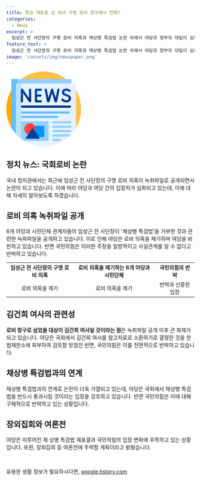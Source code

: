 ```yaml
---
title: 특검 재표결 김 여사 구명 로비 창구에서 언제?
categories:
  - News
excerpt: >
  임성근 전 사단장의 구명 로비 의혹과 채상병 특검법 논란 속에서 야당과 정부의 대립이 심화되고 있습니다. 국민의힘은 녹취파일을 일방적인 주장으로 보며 신중한 입장을 보였고, 더불어민주당은 김건희 여사에 대한 의혹을 제기하며 강하게 비판하고 있습니다. 특히 국민의힘은 김건희 여사의 청문회 소환을 두고 헌법재판소에 권한쟁의심판을 청구하는 방안을 고려하고 있습니다. 여당은 재표결을 미루고 여론전에 주력할 계획입니다.
feature_text: >
  임성근 전 사단장의 구명 로비 의혹과 채상병 특검법 논란 속에서 야당과 정부의 대립이 심화되고 있습니다. 국민의힘은 녹취파일을 일방적인 주장으로 보며 신중한 입장을 보였고, 더불어민주당은 김건희 여사에 대한 의혹을 제기하며 강하게 비판하고 있습니다. 특히 국민의힘은 김건희 여사의 청문회 소환을 두고 헌법재판소에 권한쟁의심판을 청구하는 방안을 고려하고 있습니다. 여당은 재표결을 미루고 여론전에 주력할 계획입니다.
image: '/assets/img/newspaper.png'
---
```


<p><img src="/assets/img/newspaper.png" alt="kimp 속보" /></p>

<h2>정치 뉴스: 국회로비 논란</h2>

<p data-ke-size="size16">국내 정치권에서는 최근에 임성근 전 사단장의 구명 로비 의혹이 녹취파일로 공개되면서 논란이 되고 있습니다. 이에 따라 야당과 여당 간의 입장차가 심화되고 있는데, 이에 대해 자세히 알아보도록 하겠습니다.</p>

<h2 data-ke-size="size26">로비 의혹 녹취파일 공개</h2>

<p data-ke-size="size16">6개 야당과 시민단체 관계자들이 임성근 전 사단장이 '채상병 특검법'을 거부한 것과 관련한 녹취파일을 공개하고 있습니다. 이로 인해 야당은 로비 의혹을 제기하며 여당을 비판하고 있습니다. 반면 국민의힘은 이러한 주장을 일방적이고 사실관계를 알 수 없다고 반박하고 있습니다.</p>

<table>
  <tr>
    <td style="text-align: center; height: 17px;"><b>임성근 전 사단장의 구명 로비 의혹</b></td>
    <td style="text-align: center; height: 17px;"><b>로비 의혹을 제기하는 6개 야당과 시민단체</b></td>
    <td style="text-align: center; height: 17px;"><b>국민의힘의 반박</b></td>
  </tr>
  <tr>
    <td style="text-align: center; height: 17px;">로비 의혹을 제기</td>
    <td style="text-align: center; height: 17px;">로비 의혹을 제기</td>
    <td style="text-align: center; height: 17px;">반박과 신중한 입장</td>
  </tr>
</table>

<h2 data-ke-size="size26">김건희 여사의 관련성</h2>

<p data-ke-size="size16"><b>로비 창구로 삼았을 대상이 김건희 여사일 것이라는 점</b>은 녹취파일 공개 이후 큰 화제가 되고 있습니다. 야당은 국회에서 김건희 여사를 참고자료로 소환하기로 결정한 것을 헌법재판소에 회부하여 검토할 방침인 반면, 국민의힘은 이를 전면적으로 반박하고 있습니다.</p>

<h2 data-ke-size="size26">채상병 특검법과의 연계</h2>

<p data-ke-size="size16">채상병 특검법과의 연계로 논란이 더욱 가열되고 있는데, 야당은 국회에서 채상병 특검법을 반드시 통과시킬 것이라는 입장을 강조하고 있습니다. 반면 국민의힘은 이에 대해 구체적으로 반박하고 있는 상황입니다.</p>

<h2 data-ke-size="size26">장외집회와 여론전</h2>

<p data-ke-size="size16">야당은 미루어진 채 상병 특검법 재표결과 국민의힘의 입장 변화에 주목하고 있는 상황입니다. 또한, 장외집회 등 여론전에 주력할 계획이라고 밝혔습니다.</p>

<p data-ke-size="size16">&nbsp;</p>
유용한 생활 정보가 필요하시다면, <a href="https://qoogle.tistory.com" rel="dofollow">qoogle.tistory.com</a>


